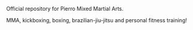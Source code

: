 Official repository for Pierro Mixed Martial Arts. 

MMA, kickboxing, boxing, brazilian-jiu-jitsu and personal fitness training!